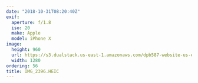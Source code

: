 ```yaml
---
date: "2018-10-31T08:20:40Z"
exif:
  aperture: f/1.8
  iso: 20
  make: Apple
  model: iPhone X
image:
  height: 960
  url: https://s3.dualstack.us-east-1.amazonaws.com/dpb587-website-us-east-1/asset/gallery/2018-europe-trip/c4eb5f1c-63b6-e353-d3ef-aa90106267be~1280.jpg
  width: 1280
ordering: 56
title: IMG_2396.HEIC
---
```

